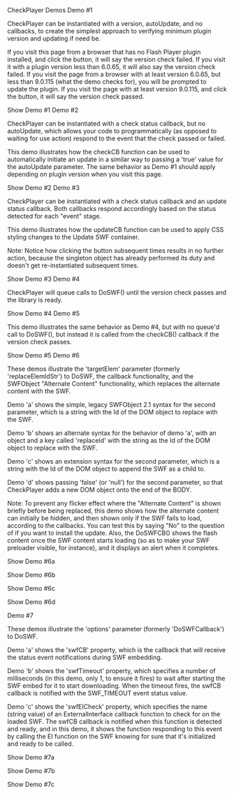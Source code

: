 CheckPlayer Demos
Demo #1

CheckPlayer can be instantiated with a version, autoUpdate, and no callbacks, to create the simplest approach to verifying minimum plugin version and updating if need be.

If you visit this page from a browser that has no Flash Player plugin installed, and click the button, it will say the version check failed. If you visit it with a plugin version less than 6.0.65, it will also say the version check failed. If you visit the page from a browser with at least version 6.0.65, but less than 9.0.115 (what the demo checks for), you will be prompted to update the plugin. If you visit the page with at least version 9.0.115, and click the button, it will say the version check passed.

Show Demo #1
Demo #2

CheckPlayer can be instantiated with a check status callback, but no autoUpdate, which allows your code to programmatically (as opposed to waiting for use action) respond to the event that the check passed or failed.

This demo illustrates how the checkCB function can be used to automatically initiate an update in a similar way to passing a 'true' value for the autoUpdate parameter. The same behavior as Demo #1 should apply depending on plugin version when you visit this page.

Show Demo #2
Demo #3

CheckPlayer can be instantiated with a check status callback and an update status callback. Both callbacks respond accordingly based on the status detected for each "event" stage.

This demo illustrates how the updateCB function can be used to apply CSS styling changes to the Update SWF container.

Note: Notice how clicking the button subsequent times results in no further action, because the singleton object has already performed its duty and doesn't get re-instantiated subsequent times.

Show Demo #3
Demo #4

CheckPlayer will queue calls to DoSWF() until the version check passes and the library is ready.

Show Demo #4
Demo #5

This demo illustrates the same behavior as Demo #4, but with no queue'd call to DoSWF(), but instead it is called from the checkCB() callback if the version check passes.

Show Demo #5
Demo #6

These demos illustrate the 'targetElem' parameter (formerly 'replaceElemIdStr') to DoSWF, the callback functionality, and the SWFObject "Alternate Content" functionality, which replaces the alternate content with the SWF.

Demo 'a' shows the simple, legacy SWFObject 2.1 syntax for the second parameter, which is a string with the Id of the DOM object to replace with the SWF.

Demo 'b' shows an alternate syntax for the behavior of demo 'a', with an object and a key called 'replaceId' with the string as the Id of the DOM object to replace with the SWF.

Demo 'c' shows an extension syntax for the second parameter, which is a string with the Id of the DOM object to append the SWF as a child to.

Demo 'd' shows passing 'false' (or 'null') for the second parameter, so that CheckPlayer adds a new DOM object onto the end of the BODY.

Note: To prevent any flicker effect where the "Alternate Content" is shown briefly before being replaced, this demo shows how the alternate content can initially be hidden, and then shown only if the SWF fails to load, according to the callbacks. You can test this by saying "No" to the question of if you want to install the update. Also, the DoSWFCB() shows the flash content once the SWF content starts loading (so as to make your SWF preloader visible, for instance), and it displays an alert when it completes.

Show Demo #6a

Show Demo #6b

Show Demo #6c

Show Demo #6d

Demo #7

These demos illustrate the 'options' parameter (formerly 'DoSWFCallback') to DoSWF.

Demo 'a' shows the 'swfCB' property, which is the callback that will receive the status event notifications during SWF embedding.

Demo 'b' shows the 'swfTimeout' property, which specifies a number of milliseconds (in this demo, only 1, to ensure it fires) to wait after starting the SWF embed for it to start downloading. When the timeout fires, the swfCB callback is notified with the SWF_TIMEOUT event status value.

Demo 'c' shows the 'swfEICheck' property, which specifies the name (string value) of an ExternalInterface callback function to check for on the loaded SWF. The swfCB callback is notified when this function is detected and ready, and in this demo, it shows the function responding to this event by calling the EI function on the SWF knowing for sure that it's initialized and ready to be called.

Show Demo #7a

Show Demo #7b

Show Demo #7c
